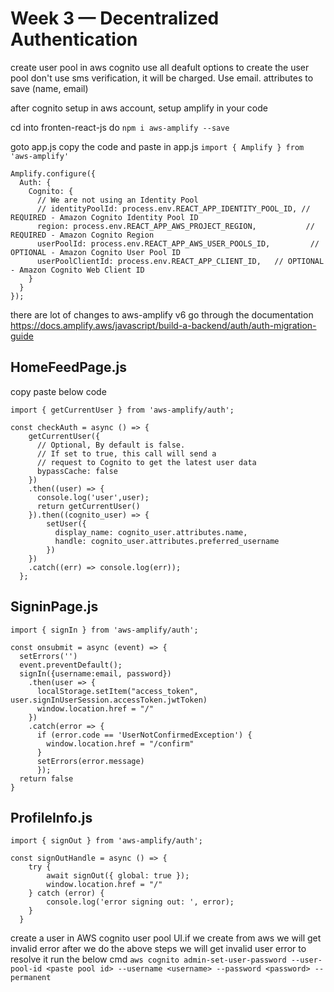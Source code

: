 # Week 3 — Decentralized Authentication

create user pool in aws cognito
use all deafult options to create the user pool
don't use sms verification, it will be charged. Use email.
attributes to save (name, email)

after cognito setup in aws account, setup amplify  in your code

cd into fronten-react-js
do `npm i aws-amplify --save`

goto app.js
copy the code and paste in app.js `import { Amplify } from 'aws-amplify'`

```
Amplify.configure({
  Auth: {
    Cognito: {
      // We are not using an Identity Pool
      // identityPoolId: process.env.REACT_APP_IDENTITY_POOL_ID, // REQUIRED - Amazon Cognito Identity Pool ID
      region: process.env.REACT_APP_AWS_PROJECT_REGION,           // REQUIRED - Amazon Cognito Region
      userPoolId: process.env.REACT_APP_AWS_USER_POOLS_ID,         // OPTIONAL - Amazon Cognito User Pool ID
      userPoolClientId: process.env.REACT_APP_CLIENT_ID,   // OPTIONAL - Amazon Cognito Web Client ID 
    }
  }
});
```

there are lot of changes to aws-amplify v6
go through the documentation
https://docs.amplify.aws/javascript/build-a-backend/auth/auth-migration-guide

## HomeFeedPage.js

copy paste below code

` import { getCurrentUser } from 'aws-amplify/auth'; `

```
const checkAuth = async () => {
    getCurrentUser({
      // Optional, By default is false. 
      // If set to true, this call will send a 
      // request to Cognito to get the latest user data
      bypassCache: false 
    })
    .then((user) => {
      console.log('user',user);
      return getCurrentUser()
    }).then((cognito_user) => {
        setUser({
          display_name: cognito_user.attributes.name,
          handle: cognito_user.attributes.preferred_username
        })
    })
    .catch((err) => console.log(err));
  };
  ```

  ## SigninPage.js

  ` import { signIn } from 'aws-amplify/auth'; `

  ```
  const onsubmit = async (event) => {
    setErrors('')
    event.preventDefault();
    signIn({username:email, password})
      .then(user => {
        localStorage.setItem("access_token", user.signInUserSession.accessToken.jwtToken)
        window.location.href = "/"
      })
      .catch(error => { 
        if (error.code == 'UserNotConfirmedException') {
          window.location.href = "/confirm"
        }
        setErrors(error.message)
        });
    return false
  }
  ```

## ProfileInfo.js

` import { signOut } from 'aws-amplify/auth'; `

```
const signOutHandle = async () => {
    try {
        await signOut({ global: true });
        window.location.href = "/"
    } catch (error) {
        console.log('error signing out: ', error);
    }
  }
```
create a user in AWS cognito user pool UI.if we create from aws we will get invalid error
after we do the above steps we will get invalid user error to resolve it run the below cmd
` aws cognito admin-set-user-password --user-pool-id <paste pool id> --username <username> --password <password> --permanent `

